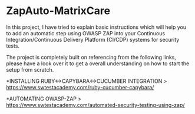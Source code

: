 # ZapAuto-MatrixCare

In this project, I have tried to explain basic instructions which will help you to add an automatic step using OWASP ZAP into your Continuous Integration/Continuous Delivery Platform (CI/CDP) systems for security tests.

The project is completely built on referencing from the following links, please have a look over it to get a overall understanding on how to start the setup from scratch.

*INSTALLING RUBY<->CAPYBARA<->CUCUMBER INTEGRATION
    > https://www.swtestacademy.com/ruby-cucumber-capybara/

*AUTOMATING OWASP-ZAP
    > https://www.swtestacademy.com/automated-security-testing-using-zap/
